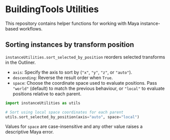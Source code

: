 # BuildingTools Utilities

This repository contains helper functions for working with Maya instance-based workflows.

## Sorting instances by transform position

`instanceUtilities.sort_selected_by_position` reorders selected transforms in the Outliner.

* `axis`: Specify the axis to sort by (`"x"`, `"y"`, `"z"`, or `"auto"`).
* `descending`: Reverse the result order when `True`.
* `space`: Choose the coordinate space used to evaluate positions. Pass `"world"` (default) to match the previous behaviour, or `"local"` to evaluate positions relative to each parent.

```python
import instanceUtilities as utils

# Sort using local space coordinates for each parent
utils.sort_selected_by_position(axis="auto", space="local")
```

Values for `space` are case-insensitive and any other value raises a descriptive Maya error.
